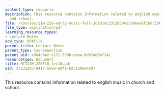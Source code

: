 ```yaml
---
content_type: resource
description: This resource contains information related to english music in church
  and school.
file: /courses/21m-220-early-music-fall-2010/ac231203041c566ea9f1bdc1506648d7_MIT21M_220F10_lec18.pdf
file_type: application/pdf
learning_resource_types:
- Lecture Notes
ocw_type: OCWFile
parent_title: Lecture Notes
parent_type: CourseSection
parent_uid: e964c0a2-c177-530b-eeea-6d9fa004f14c
resourcetype: Document
title: MIT21M_220F10_lec18.pdf
uid: ac231203-041c-566e-a9f1-bdc1506648d7
---
```

This resource contains information related to english music in church and school.

